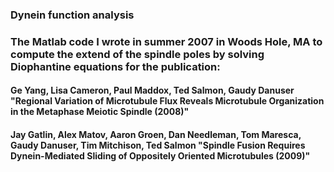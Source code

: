 ### Dynein function analysis

### The Matlab code I wrote in summer 2007 in Woods Hole, MA to compute the extend of the spindle poles by solving Diophantine equations for the publication:

#### Ge Yang, Lisa Cameron, Paul Maddox, Ted Salmon, Gaudy Danuser "Regional Variation of Microtubule Flux Reveals Microtubule Organization in the Metaphase Meiotic Spindle (2008)"

#### Jay Gatlin, Alex Matov, Aaron Groen, Dan Needleman, Tom Maresca, Gaudy Danuser, Tim Mitchison, Ted Salmon "Spindle Fusion Requires Dynein-Mediated Sliding of Oppositely Oriented Microtubules (2009)"

